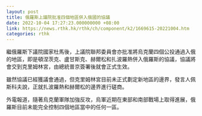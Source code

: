 ```yaml
---
layout: post
title: 俄羅斯上議院批准四個地區併入俄國的協議
date: 2022-10-04 17:27:23.000000000 +08:00
link: https://news.rthk.hk/rthk/ch/component/k2/1669615-20221004.htm
categories: rthk
---
```


繼俄羅斯下議院國家杜馬後，上議院聯邦委員會亦批准將烏克蘭四個公投通過入俄的地區，即是頓涅茨克、盧甘斯克、赫爾松和扎波羅熱併入俄羅斯的協議，協議將會交到克里姆林宮，由總統普京簽署後就會正式生效。

雖然協議已經獲議會通過，但克里姆林宮目前未正式劃定新地區的邊界，發言人佩斯科夫說，正就扎波羅熱和赫爾松的邊界進行磋商。

外電報道，隨著烏克蘭軍隊加強反攻，烏軍近期在東部和南部戰場上取得進展，俄羅斯目前未能完全控制四個地區當中的任何一區。
